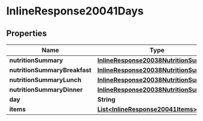 

# InlineResponse20041Days

## Properties

Name | Type | Description | Notes
------------ | ------------- | ------------- | -------------
**nutritionSummary** | [**InlineResponse20038NutritionSummary**](InlineResponse20038NutritionSummary.md) |  |  [optional]
**nutritionSummaryBreakfast** | [**InlineResponse20038NutritionSummary**](InlineResponse20038NutritionSummary.md) |  |  [optional]
**nutritionSummaryLunch** | [**InlineResponse20038NutritionSummary**](InlineResponse20038NutritionSummary.md) |  |  [optional]
**nutritionSummaryDinner** | [**InlineResponse20038NutritionSummary**](InlineResponse20038NutritionSummary.md) |  |  [optional]
**day** | **String** |  | 
**items** | [**List&lt;InlineResponse20041Items&gt;**](InlineResponse20041Items.md) |  |  [optional]




